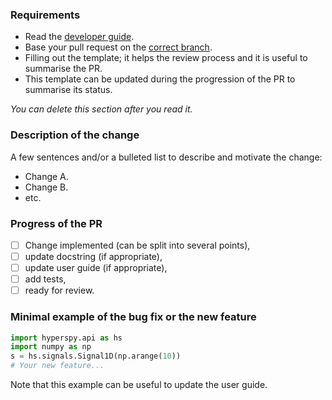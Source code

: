 ### Requirements
* Read the [developer guide](https://hyperspy.org/hyperspy-doc/current/dev_guide/index.html).
* Base your pull request on the [correct branch](https://hyperspy.org/hyperspy-doc/current/dev_guide/git.html#semantic-versioning-and-hyperspy-main-branches).
* Filling out the template; it helps the review process and it is useful to summarise the PR.
* This template can be updated during the progression of the PR to summarise its status. 

*You can delete this section after you read it.*

### Description of the change
A few sentences and/or a bulleted list to describe and motivate the change:
- Change A.
- Change B.
- etc.

### Progress of the PR
- [ ] Change implemented (can be split into several points),
- [ ] update docstring (if appropriate),
- [ ] update user guide (if appropriate),
- [ ] add tests,
- [ ] ready for review.

### Minimal example of the bug fix or the new feature
```python
import hyperspy.api as hs
import numpy as np
s = hs.signals.Signal1D(np.arange(10))
# Your new feature...
```
Note that this example can be useful to update the user guide.

